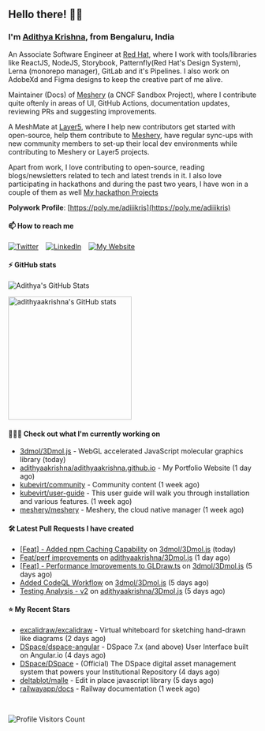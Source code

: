 ## Hello there! 👋🏻
  
### I'm [Adithya Krishna](https://adithyaakrishna.github.io/), from <b>Bengaluru, India</b></br>

An Associate Software Engineer at [Red Hat](https://www.redhat.com), where I work with tools/libraries like ReactJS, NodeJS, Storybook, Patternfly(Red Hat's Design System), Lerna (monorepo manager), GitLab and it's Pipelines. I also work on AdobeXd and Figma designs to keep the creative part of me alive.

Maintainer (Docs) of [Meshery](https://github.com/meshery) (a CNCF Sandbox Project), where I contribute quite oftenly in areas of UI, GitHub Actions, documentation updates, reviewing PRs and suggesting improvements.

A MeshMate at [Layer5](https://layer5.io), where I help new contributors get started with open-source, help them contribute to [Meshery](https://github.com/meshery), have regular sync-ups with new community members to set-up their local dev environments while contributing to Meshery or Layer5 projects.

Apart from work, I love contributing to open-source, reading blogs/newsletters related to tech and latest trends in it. I also love participating in hackathons and during the past two years, I have won in a couple of them as well [My hackathon Projects](http://bit.ly/adikris-hackathons)

**Polywork Profile**: [https://poly.me/adiiikris](https://poly.me/adiiikris)

#### 📫 How to reach me

[![Twitter](https://img.shields.io/badge/-@adii_kris-%231DA1F2?style=for-the-badge&logo=twitter&logoColor=ffffff)](https://twitter.com/adii_kris) &ensp;
[![LinkedIn](https://img.shields.io/badge/-Adithya%20Krishna-%230A67C3?style=for-the-badge&logo=linkedin&logoColor=ffffff)](https://www.linkedin.com/in/adiiikris/) &ensp;
[![My Website](https://img.shields.io/badge/-My%20Website-%230A67C3?style=for-the-badge)](https://adithyaakrishna.github.io/)


#### ⚡️ GitHub stats

![Adithya's GitHub Stats](https://github-readme-stats.vercel.app/api?username=adithyaakrishna&show_icons=true&hide_border=true&title_color=fff&icon_color=79ff97&text_color=9f9f9f&bg_color=151515)


<a href="https://quine.sh/profile/adithyaakrishna"><img src="https://stats.quine.sh/adithyaakrishna/github?simple=true" alt="adithyaakrishna's GitHub stats" width="250px"></a>

#### 🧑🏻‍💻 Check out what I'm currently working on

- [3dmol/3Dmol.js](https://github.com/3dmol/3Dmol.js) - WebGL accelerated JavaScript molecular graphics library (today)
- [adithyaakrishna/adithyaakrishna.github.io](https://github.com/adithyaakrishna/adithyaakrishna.github.io) - My Portfolio Website (1 day ago)
- [kubevirt/community](https://github.com/kubevirt/community) - Community content (1 week ago)
- [kubevirt/user-guide](https://github.com/kubevirt/user-guide) - This user guide will walk you through installation and various features. (1 week ago)
- [meshery/meshery](https://github.com/meshery/meshery) - Meshery, the cloud native manager (1 week ago)

#### 🛠 Latest Pull Requests I have created

- [[Feat] - Added npm Caching Capability](https://github.com/3dmol/3Dmol.js/pull/667) on [3dmol/3Dmol.js](https://github.com/3dmol/3Dmol.js) (today)
- [Feat/perf improvements](https://github.com/adithyaakrishna/3Dmol.js/pull/3) on [adithyaakrishna/3Dmol.js](https://github.com/adithyaakrishna/3Dmol.js) (1 day ago)
- [[Feat] - Performance Improvements to GLDraw.ts](https://github.com/3dmol/3Dmol.js/pull/662) on [3dmol/3Dmol.js](https://github.com/3dmol/3Dmol.js) (5 days ago)
- [Added CodeQL Workflow](https://github.com/3dmol/3Dmol.js/pull/659) on [3dmol/3Dmol.js](https://github.com/3dmol/3Dmol.js) (5 days ago)
- [Testing Analysis - v2](https://github.com/adithyaakrishna/3Dmol.js/pull/2) on [adithyaakrishna/3Dmol.js](https://github.com/adithyaakrishna/3Dmol.js) (5 days ago)

#### ⭐ My Recent Stars

- [excalidraw/excalidraw](https://github.com/excalidraw/excalidraw) - Virtual whiteboard for sketching hand-drawn like diagrams (2 days ago)
- [DSpace/dspace-angular](https://github.com/DSpace/dspace-angular) - DSpace 7.x (and above) User Interface built on Angular.io (4 days ago)
- [DSpace/DSpace](https://github.com/DSpace/DSpace) - (Official) The DSpace digital asset management system that powers your Institutional Repository (4 days ago)
- [deltablot/malle](https://github.com/deltablot/malle) - Edit in place javascript library (5 days ago)
- [railwayapp/docs](https://github.com/railwayapp/docs) - Railway documentation (1 week ago)

<br> 

![Profile Visitors Count](https://profile-counter.glitch.me/adithyaakrishna/count.svg)
